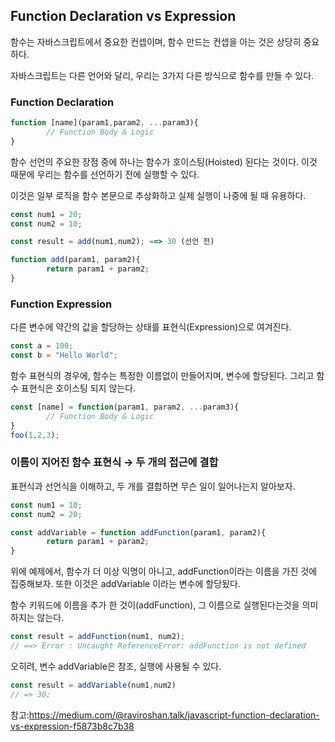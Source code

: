 ## Function Declaration vs Expression

함수는 자바스크립트에서 중요한 컨셉이며, 함수 만드는 컨셉을 아는 것은 상당히 중요하다.

자바스크립트는 다른 언어와 달리, 우리는 3가지 다른 방식으로 함수를 만들 수 있다.

### Function Declaration

```jsx
function [name](param1,param2, ...param3){
		// Function Body & Logic
}
```

함수 선언의 주요한 장점 중에 하나는 함수가 호이스팅(Hoisted) 된다는 것이다. 이것 때문에 우리는 함수를 선언하기 전에 실행할 수 있다.

이것은 일부 로직을 함수 본문으로 추상화하고 실제 실행이 나중에 될 때 유용하다.

```jsx
const num1 = 20;
const num2 = 10;

const result = add(num1,num2); ==> 30 (선언 전)

function add(param1, param2){
		return param1 + param2;
}
```

### Function Expression

다른 변수에 약간의 값을 할당하는 상태를 표현식(Expression)으로 여겨진다.

```jsx
const a = 100;
const b = "Hello World";

```

함수 표현식의 경우에, 함수는 특정한 이름없이 만들어지며, 변수에 할당된다. 그리고 함수 표현식은 호이스팅 되지 않는다.

```jsx
const [name] = function(param1, param2, ...param3){
		// Function Body & Logic
}
foo(1,2,3);
```

### 이름이 지어진 함수 표현식 → 두 개의 접근에 결합

표현식과 선언식을 이해하고, 두 개를 결합하면 무슨 일이 일어나는지 알아보자.

```jsx
const num1 = 10;
const num2 = 20;

const addVariable = function addFunction(param1, param2){
		return param1 + param2;
}
```

위에 예제에서,  함수가 더 이상 익명이 아니고, addFunction이라는 이름을 가진 것에 집중해보자. 또한 이것은 addVariable 이라는 변수에 할당됬다.

함수 키워드에 이름을 추가 한 것이(addFunction), 그 이름으로 실행된다는것을 의미하지는 않는다.

```jsx
const result = addFunction(num1, num2);
// ==> Error : Uncaught ReferenceError: addFunction is not defined
```

오히려, 변수 addVariable은 참조, 실행에 사용될 수 있다.

```jsx
const result = addVariable(num1,num2)
// => 30;
```

참고:<a href="https://medium.com/@raviroshan.talk/javascript-function-declaration-vs-expression-f5873b8c7b38">https://medium.com/@raviroshan.talk/javascript-function-declaration-vs-expression-f5873b8c7b38</a>
